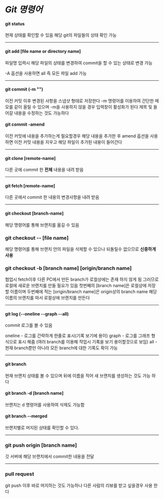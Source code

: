 # _**Git 명령어**_

#### git status

현재 상태를 확인할 수 있음 해당 git의 파일들의 상태 확인 가능

---

#### git add [file name or directory name]
파일명 입력시 해당 파일의 상태를 변경하여 commit을 할 수 있는 상태로 변경 가능

-A 옵션을 사용하면 all 즉 모든 파일 add 가능

---

#### git commit (-m "")
이전 커밋 이후 변경된 사항을 스냅샷 형태로 저장한다
-m 명령어를 이용하여 간단한 메모를 같이 올릴 수 있으며 -m을 사용하지 않을 경우 입력창이 활성화가 된다
제목 및 들어갈 내용을 수정하는 것도 가능하다

#### git commit -amend
이전 커밋에 내용을 추가하는게 필요할경우 해당 내용을 추가한 후 amend 옵션을 사용하면 이전 커밋 내용을 지우고 해당 파일이 추가된 내용이 들어간다

---


#### git clone [remote-name]
다른 곳에 commit 한 **전체** 내용을 내려 받음

---

#### git fetch [remote-name]

다른 곳에서 commit 한 내용의 변경사항을 내려 받음

---

#### git checkout [branch-name]
해당 명령어를 통해 브랜치를 옮길 수 있음


### git checkout -- [file name]
해당 명령어를 통해 브랜치 안의 파일을 삭제할 수 있으나 되돌릴수 없으므로 **신중하게 사용**

### git checkout -b [branch name] [origin/branch name]
협업시 fetch이후 다른 PC에서 만든 branch가 로컬상에는 존재 하지 않게 됨
그러므로 로컬에 새로운 브랜치를 만들 필요가 있음 첫번째의 [branch name]은 로컬상에 저장할 이름이며
두번째에 적는 [origin/branch name]은 origin상의 branch name 해당 이름의 브랜치를 따서 로컬상에 브랜치를 만든다

----


#### git log (--oneline --graph --all)
commit 로그를 볼 수 있음

oneline - 로그를 간략하게 한줄로 표시(기록 보기에 용이)
graph  - 로그를 그래프 형식으로 표시 해줌 (여러 branch를 이용해 작업시 기록을 보기 용이할것으로 보임)
all - 현재 branch뿐만 아니라 모든 branch에 대한 기록도 확이 가능

---

#### git branch
현재 브랜치 상태를 볼 수 있으며 뒤에 이름을 적어 새 브랜치를 생성하는 것도 가능 하다

#### git branch -d [branch name]
브랜치는 d 명령어를 사용하여 삭제도 가능함

#### git branch --merged
브랜치별로 머지된 상태를 확인할 수 있다.

---
### git push origin [branch name]
깃 서버에 해당 브랜치에서 commit한 내용을 전달

---


### pull request
git push 이후 바로 머지하는 것도 가능하나 다른 사람의 리뷰를 받고 싶을경우 사용 한다

